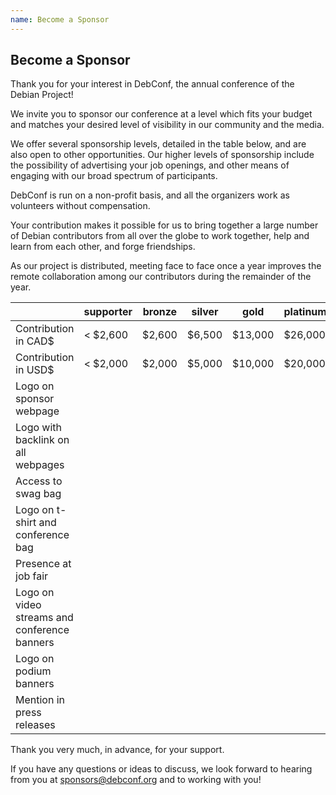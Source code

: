 ```yaml
---
name: Become a Sponsor
---
```

Become a Sponsor
----------------

Thank you for your interest in DebConf, the annual conference of the
Debian Project!

We invite you to sponsor our conference at a level which fits your budget and
matches your desired level of visibility in our community and the media.

We offer several sponsorship levels, detailed in the table below, and are also
open to other opportunities. Our higher levels of sponsorship include the
possibility of advertising your job openings, and other means of engaging with
our broad spectrum of participants.

DebConf is run on a non-profit basis, and all the organizers work as volunteers
without compensation.

Your contribution makes it possible for us to bring together a large number of
Debian contributors from all over the globe to work together, help and learn
from each other, and forge friendships.

As our project is distributed, meeting face to face once a year improves the
remote collaboration among our contributors during the remainder of the year.

|                                              | supporter | bronze | silver | gold    | platinum |
|----------------------------------------------|-----------|--------|--------|---------|----------|
| Contribution in CAD$                         | < $2,600  | $2,600 | $6,500 | $13,000 | $26,000  |
| Contribution in USD$                         | < $2,000  | $2,000 | $5,000 | $10,000 | $20,000  |
| Logo on sponsor webpage                      | <i class="fa fa-check" aria-hidden="true"></i> | <i class="fa fa-check" aria-hidden="true"></i> | <i class="fa fa-check" aria-hidden="true"></i> | <i class="fa fa-check" aria-hidden="true"></i> | <i class="fa fa-check" aria-hidden="true"></i> |
| Logo with backlink on all webpages           |           | <i class="fa fa-check" aria-hidden="true"></i> | <i class="fa fa-check" aria-hidden="true"></i> | <i class="fa fa-check" aria-hidden="true"></i> | <i class="fa fa-check" aria-hidden="true"></i> |
| Access to swag bag                           |           | <i class="fa fa-check" aria-hidden="true"></i> | <i class="fa fa-check" aria-hidden="true"></i> | <i class="fa fa-check" aria-hidden="true"></i> | <i class="fa fa-check" aria-hidden="true"></i> |
| Logo on t-shirt and conference bag           |           |        | <i class="fa fa-check" aria-hidden="true"></i> | <i class="fa fa-check" aria-hidden="true"></i> | <i class="fa fa-check" aria-hidden="true"></i> |
| Presence at job fair                         |           |        | <i class="fa fa-check" aria-hidden="true"></i> | <i class="fa fa-check" aria-hidden="true"></i> | <i class="fa fa-check" aria-hidden="true"></i> |
| Logo on video streams and conference banners |           |        |        | <i class="fa fa-check" aria-hidden="true"></i> | <i class="fa fa-check" aria-hidden="true"></i> |
| Logo on podium banners                       |           |        |        |         | <i class="fa fa-check" aria-hidden="true"></i> |
| Mention in press releases                    |           |        |        |         | <i class="fa fa-check" aria-hidden="true"></i> |

Thank you very much, in advance, for your support.

If you have any questions or ideas to discuss, we look forward to hearing from
you at [sponsors@debconf.org](mailto:sponsors@debconf.org) and to working with
you!
